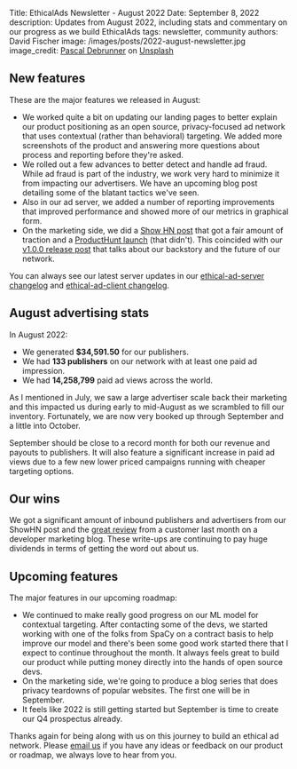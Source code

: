 Title: EthicalAds Newsletter - August 2022
Date: September 8, 2022
description: Updates from August 2022, including stats and commentary on our progress as we build EthicalAds
tags: newsletter, community
authors: David Fischer
image: /images/posts/2022-august-newsletter.jpg
image_credit: <a href="https://unsplash.com/@debrupas?utm_source=unsplash&utm_medium=referral&utm_content=creditCopyText">Pascal Debrunner</a> on <a href="https://unsplash.com/s/photos/august?utm_source=unsplash&utm_medium=referral&utm_content=creditCopyText">Unsplash</a>



## New features

These are the major features we released in August:

* We worked quite a bit on updating our landing pages to better explain our product positioning
  as an open source, privacy-focused ad network that uses contextual (rather than behavioral) targeting.
  We added more screenshots of the product and answering more questions
  about process and reporting before they're asked.
* We rolled out a few advances to better detect and handle ad fraud.
  While ad fraud is part of the industry, we work very hard to minimize it from impacting our advertisers.
  We have an upcoming blog post detailing some of the blatant tactics we've seen.
* Also in our ad server, we added a number of reporting improvements that improved performance
  and showed more of our metrics in graphical form.
* On the marketing side, we did a [Show HN post](https://news.ycombinator.com/item?id=32650878#32653071)
  that got a fair amount of traction
  and a [ProductHunt launch](https://www.producthunt.com/posts/ethicalads) (that didn't).
  This coincided with our [v1.0.0 release post]({filename}../posts/2022-version-v1-0.md) that talks about our backstory and the future of our network.

You can always see our latest server updates in our [ethical-ad-server changelog](https://ethical-ad-server.readthedocs.io/en/latest/developer/changelog.html) and [ethical-ad-client changelog](https://ethical-ad-client.readthedocs.io/en/latest/changelog.html).


## August advertising stats

[comment]: https://server.ethicalads.io/publisher/all/report/?start_date=2022-08-01&end_date=2022-08-31&campaign_type=paid&revenue_share_percentage=All+shares&sort=name

In August 2022:

* We generated **$34,591.50** for our publishers.
* We had **133 publishers** on our network with at least one paid ad impression.
* We had **14,258,799** paid ad views across the world.

As I mentioned in July, we saw a large advertiser scale back their marketing
and this impacted us during early to mid-August as we scrambled to fill our inventory.
Fortunately, we are now very booked up through September and a little into October.

September should be close to a record month for both our revenue and payouts to publishers.
It will also feature a significant increase in paid ad views
due to a few new lower priced campaigns running with cheaper targeting options.


## Our wins

We got a significant amount of inbound publishers and advertisers from our ShowHN post
and the [great review](https://www.developermarkepear.com/blog/paid-advertising-developer-marketing)
from a customer last month on a developer marketing blog.
These write-ups are continuing to pay huge dividends in terms of getting the word out about us.


## Upcoming features

The major features in our upcoming roadmap:

* We continued to make really good progress on our ML model for contextual targeting.
  After contacting some of the devs, we started working with one of the folks from SpaCy on a contract basis
  to help improve our model and there's been some good work started there
  that I expect to continue throughout the month.
  It always feels great to build our product while putting money directly into the hands
  of open source devs.
* On the marketing side, we're going to produce a blog series that does privacy teardowns
  of popular websites. The first one will be in September.
* It feels like 2022 is still getting started but September is time to create our Q4 prospectus already.

Thanks again for being along with us on this journey to build an ethical ad network.
Please [email us](mailto:ads@ethicalads.io) if you have any ideas or feedback on our product or roadmap,
we always love to hear from you.
